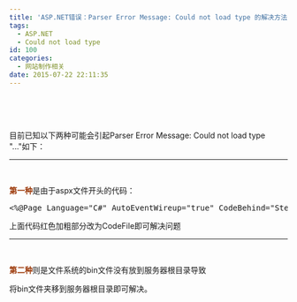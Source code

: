 ```yaml
---
title: 'ASP.NET错误：Parser Error Message: Could not load type 的解决方法'
tags:
  - ASP.NET
  - Could not load type
id: 100
categories:
  - 网站制作相关
date: 2015-07-22 22:11:35
---
```


&nbsp;

&nbsp;

目前已知以下两种可能会引起Parser Error Message: Could not load type "..."如下：

* * *

&nbsp;

<span style="color: #993300;">**第一种**</span>是由于aspx文件开头的代码：
<pre class=""><%@Page Language="C#" AutoEventWireup="true" CodeBehind="SteamLoginWebPage.aspx.cs" Inherits="SteamLogin.WebPage" %></pre>
上面代码红色加粗部分改为CodeFile即可解决问题

* * *

&nbsp;

<span style="color: #993300;">**第二种**</span>则是文件系统的bin文件没有放到服务器根目录导致

将bin文件夹移到服务器根目录即可解决。

&nbsp;